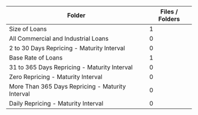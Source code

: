 | Folder                                           |   Files / Folders |
|--------------------------------------------------|-------------------|
| Size of Loans                                    |                 1 |
| All Commercial and Industrial Loans              |                 0 |
| 2 to 30 Days Repricing - Maturity Interval       |                 0 |
| Base Rate of Loans                               |                 1 |
| 31 to 365 Days Repricing - Maturity Interval     |                 0 |
| Zero Repricing - Maturity Interval               |                 0 |
| More Than 365 Days Repricing - Maturity Interval |                 0 |
| Daily Repricing - Maturity Interval              |                 0 |